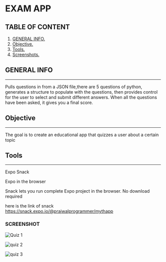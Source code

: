 # EXAM APP
## TABLE OF CONTENT
1. [GENERAL INFO. ](#GENERAL_INFO)
2. [Objective. ](#Objective)
3. [Tools. ](#Tools)
4. [Screenshots. ](#Screenshots)
<a name="GENERAL_INFO"></a>
## GENERAL INFO
***
Pulls questions in from a JSON file,there are 5 questions of python, generates a structure to populate with the questions,
then provides control for the user to select and submit different answers. When all the questions have been asked, it gives you a final score.

<a name="Objective"></a>
## Objective
***
The goal is to create an educational app that quizzes a user about a certain topic 

<a name="Tools"></a>
## Tools
***
Expo Snack

Expo in the browser

Snack lets you run complete Expo project in the browser. No download required

here is the link of snack
https://snack.expo.io/@prajwalprogrammer/mythapp



<a name="Screenshots"></a>
### SCREENSHOT

![Quiz 1](https://user-images.githubusercontent.com/76836929/116201782-8331bb80-a757-11eb-90be-19656502ff70.jpeg)

![quiz 2](https://user-images.githubusercontent.com/76836929/116201794-86c54280-a757-11eb-8fdc-0ce3d94f1160.jpeg)

![quiz 3](https://user-images.githubusercontent.com/76836929/116201831-8fb61400-a757-11eb-92c0-c6cb4abb1a05.jpeg)

